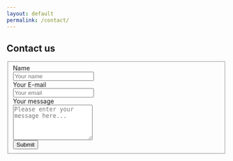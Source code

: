 ```yaml
---
layout: default
permalink: /contact/
---
```


## Contact us

<div class="row py-4">
    <div class="col-md-12">
    <div class="well well-sm">
        <form class="form-horizontal" action="#" method="post">
        <fieldset>
        <!-- Name input-->
        <div class="form-group">
            <label class="col-md-3 control-label" for="name">Name</label>
            <div class="col-md-9">
            <input id="name" name="name" type="text" placeholder="Your name" class="form-control">
            </div>
        </div>
        <!-- Email input-->
        <div class="form-group">
            <label class="col-md-3 control-label" for="email">Your E-mail</label>
            <div class="col-md-9">
            <input id="email" name="email" type="text" placeholder="Your email" class="form-control">
            </div>
        </div>
        <!-- Message body -->
        <div class="form-group">
            <label class="col-md-3 control-label" for="message">Your message</label>
            <div class="col-md-9">
            <textarea class="form-control" id="message" name="message" placeholder="Please enter your message here..." rows="5"></textarea>
            </div>
        </div>
        <!-- Form actions -->
        <div class="form-group">
            <div class="col-md-12">
            <button type="submit" class="btn btn-primary">Submit</button>
            </div>
        </div>
        </fieldset>
        </form>
    </div>
    </div>
</div>
